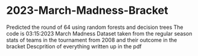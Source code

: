 # 2023-March-Madness-Bracket
Predicted the round of 64 using random forests and decision trees
The code is 03:15:2023 March Madness
Dataset taken from the regular season stats of teams in the tournament from 2008 and their outcome in the bracket
Descprition of everything written up in the pdf
